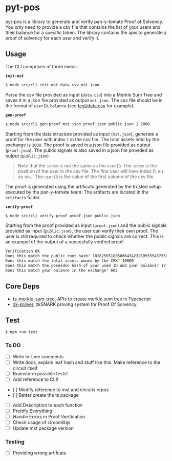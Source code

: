 # pyt-pos

pyt-pos is a library to generate and verify pan-y-tomate Proof of Solvency. You only need to provide a csv file that contains the list of your users and their balance for a specific token. The library contains the apis to generate a proof of solvency for each user and verify it. 

## Usage

The CLI comprises of three execs:

**`init-mst`**

```bash
$ node src/cli init-mst data.csv mst.json
```

Parse the csv file provided as input (`data.csv`) into a Merkle Sum Tree and saves it in a json file provided as output `mst.json`. The csv file should be in the format of `userID,balance` (see [test/data.csv](./test/data.csv) for example).

**`gen-proof`**

```bash
$ node src/cli gen-proof mst.json proof.json public.json 1 2000
```

Starting from the data structure provided as input (`mst.json`), generate a proof for the user with index `1` in the csv file. The total assets held by the exchange is `2000`.
The proof is saved in a json file provided as output (`proof.json`). The public signals is also saved in a json file provided as output (`public.json`)

> Note that the `index` is not the same as the `userID`. The `index` is the position of the user in the csv file. The first user will have index 0, an so on... The `userID` is the value of the first column of the csv file.

The proof is generated using the artificats generated by the trusted setup executed by the pan-y-tomate team. The artifacts are located in the `artifacts` folder.

**`verify-proof`**

```bash
$ node src/cli verify-proof proof.json public.json
```

Starting from the proof provided as input (`proof.json`) and the public signals provided as input (`public.json`), the user can verify their own proof. The user is still required to check whether the public signals are correct. This is an exampel of the output of a succesfully verified proof:

```bash
Verification OK
Does this match the public root hash? 10282595180566643423269555543735649507136102163748745566772565484813750476731
Does this match the total assets owned by the CEX? 10000
Does this match the poseidon hash of your used ID and your balance? 1775921064485816613880388139942630078405276839580141761238454556829307809371
Does this match your balance in the exchange? 665
```

## Core Deps

- [ts-merkle-sum-tree](https://github.com/pan-y-tomate/ts-merkle-sum-tree), APIs to create merkle sum tree in Typescript
- [zk-prover](https://github.com/pan-y-tomate/zk-prover), zkSNARK proving system for Proof Of Solvency.

## Test 

```bash
$ npm run test
```


### To DO 

- [ ] Write In-Line comments
- [ ] Write docs, explain leaf hash and stuff like this. Make reference to the circuit itself
- [ ] Brainstorm possible tests!
- [ ] Add reference to CLI!
- [ ] Modify reference to mst and circuits repos
- [ ] Better create the ts package
- [ ] Add Description to each function
- [ ] Prettify Everything
- [ ] Handle Errors in Proof Verification
- [ ] Check usage of circomlibjs
- [ ] Update mst package version

### Testing
- [ ] Providing wrong artifcats 


